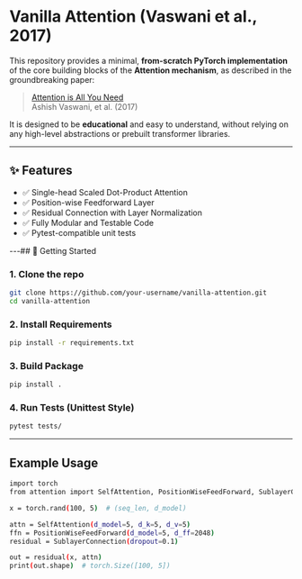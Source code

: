# Vanilla Attention (Vaswani et al., 2017)

This repository provides a minimal, **from-scratch PyTorch implementation** of the core building blocks of the **Attention mechanism**, as described in the groundbreaking paper:

> [Attention is All You Need](https://arxiv.org/abs/1706.03762)  
> Ashish Vaswani, et al. (2017)

It is designed to be **educational** and easy to understand, without relying on any high-level abstractions or prebuilt transformer libraries.

---

## ✨ Features

- ✅ Single-head Scaled Dot-Product Attention  
- ✅ Position-wise Feedforward Layer  
- ✅ Residual Connection with Layer Normalization  
- ✅ Fully Modular and Testable Code  
- ✅ Pytest-compatible unit tests

---## 🚀 Getting Started

### 1. Clone the repo

```bash
git clone https://github.com/your-username/vanilla-attention.git
cd vanilla-attention
```

### 2. Install Requirements
```bash
pip install -r requirements.txt
```

### 3. Build Package
```bash
pip install .
```


### 4. Run Tests (Unittest Style)
```bash
pytest tests/
```

---

## Example Usage
```bash
import torch
from attention import SelfAttention, PositionWiseFeedForward, SublayerConnection

x = torch.rand(100, 5)  # (seq_len, d_model)

attn = SelfAttention(d_model=5, d_k=5, d_v=5)
ffn = PositionWiseFeedForward(d_model=5, d_ff=2048)
residual = SublayerConnection(dropout=0.1)

out = residual(x, attn)
print(out.shape)  # torch.Size([100, 5])
```
